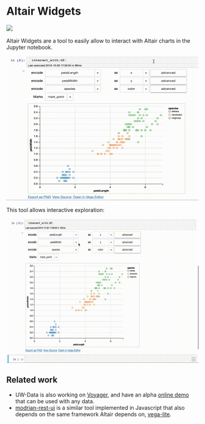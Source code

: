 # Altair Widgets

![](https://api.travis-ci.org/altair-viz/altair_widgets.svg?branch=master)

Altair Widgets are a tool to easily allow to interact with Altair charts in the
Jupyter notebook.

![](examples/iris-basic.gif)

This tool allows interactive exploration:

![](examples/iris-stdev.gif)

## Related work
* UW-Data is also working on [Voyager], and have an alpha [online demo] that can
  be used with any data.
* [modrian-rest-ui] is a similar tool implemented in Javascript that also
  depends on the same framework Altair depends on, [vega-lite].

[vega-lite]:https://vega.github.io
[modrian-rest-ui]:https://github.com/jazzido/mondrian-rest-ui
[Voyager]:https://github.com/vega/voyager
[online demo]:https://uwdata.github.io/voyager2/
